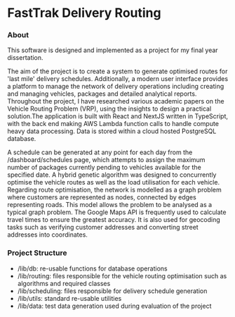 # FastTrak Delivery Routing

### About

This software is designed and implemented as a project for my final year dissertation.

The aim of the project is to create a system to generate optimised routes for 'last mile' delivery schedules. Additionally, a modern user interface provides a platform to manage the network of delivery operations including creating and managing vehicles, packages and detailed analytical reports. Throughout the project, I have researched various academic papers on the Vehicle Routing Problem (VRP), using the insights to design a practical solution.The application is built with React and NextJS written in TypeScript, with the back end making AWS Lambda function calls to handle compute heavy data processing. Data is stored within a cloud hosted PostgreSQL database.

A schedule can be generated at any point for each day from the /dashboard/schedules page, which attempts to assign the maximum number of packages currently pending to vehicles available for the specified date. A hybrid genetic algorithm was designed to concurrently optimise the vehicle routes as well as the load utilisation for each vehicle. Regarding route optimisation, the network is modelled as a graph problem where customers are represented as nodes, connected by edges representing roads. This model allows the problem to be analysed as a typical graph problem. The Google Maps API is frequently used to calculate travel times to ensure the greatest accuracy. It is also used for geocoding tasks such as verifying customer addresses and converting street addresses into coordinates.

### Project Structure

- /lib/db: re-usable functions for database operations
- /lib/routing: files responsible for the vehicle routing optimisation such as algorithms and required classes
- /lib/scheduling: files responsible for delivery schedule generation
- /lib/utils: standard re-usable utilities
- /lib/data: test data generation used during evaluation of the project
